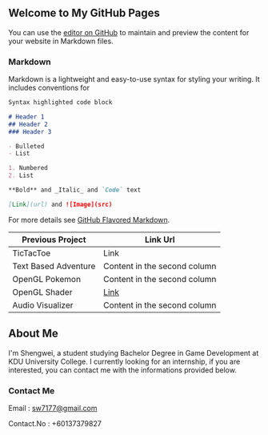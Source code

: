 ## Welcome to My GitHub Pages

You can use the [editor on GitHub](https://github.com/swei9827/swei9827.github.io/edit/master/index.md) to maintain and preview the content for your website in Markdown files.

### Markdown

Markdown is a lightweight and easy-to-use syntax for styling your writing. It includes conventions for

```markdown
Syntax highlighted code block

# Header 1
## Header 2
### Header 3

- Bulleted
- List

1. Numbered
2. List

**Bold** and _Italic_ and `Code` text

[Link](url) and ![Image](src)
```

For more details see [GitHub Flavored Markdown](https://guides.github.com/features/mastering-markdown/).

Previous Project | Link Url
------------ | -------------
TicTacToe | Link
Text Based Adventure | Content in the second column
OpenGL Pokemon | Content in the second column
OpenGL Shader | [Link](www.google.com)
Audio Visualizer | Content in the second column

## About Me

I'm Shengwei, a student studying Bachelor Degree in Game Development at KDU University College. I currently looking for an internship, if you are interested, you can contact me with the informations provided below.

### Contact Me

Email : sw7177@gmail.com

Contact.No : +60137379827

